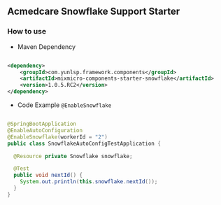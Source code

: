 ## Acmedcare Snowflake Support Starter

### How to use


- Maven Dependency

```xml

<dependency>
    <groupId>com.yunlsp.framework.components</groupId>
    <artifactId>mixmicro-components-starter-snowflake</artifactId>
    <version>1.0.5.RC2</version>
</dependency>

```

- Code Example `@EnableSnowflake`

```java

@SpringBootApplication
@EnableAutoConfiguration
@EnableSnowflake(workerId = "2")
public class SnowflakeAutoConfigTestApplication {

  @Resource private Snowflake snowflake;

  @Test
  public void nextId() {
    System.out.println(this.snowflake.nextId());
  }
}


```
